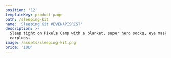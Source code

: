 ```yaml
---
position: '12'
templateKey: product-page
path: /sleeping-kit
name: 'Sleeping Kit #EVENAPISREST'
description: >-
  Sleep tight on Pixels Camp with a blanket, super hero socks, eye mask and
  earplugs.
image: /assets/sleeping-kit.png
price: '100'
---
```


